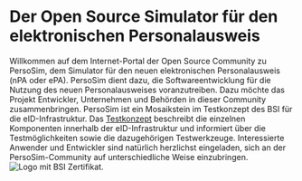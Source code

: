 # Der Open Source Simulator für den elektronischen Personalausweis
Willkommen auf dem Internet-Portal der Open Source Community zu PersoSim, dem Simulator für den neuen elektronischen Personalausweis (nPA oder ePA). PersoSim dient dazu, die Softwareentwicklung für die Nutzung des neuen Personalausweises voranzutreiben. Dazu möchte das Projekt Entwickler, Unternehmen und Behörden in dieser Community zusammenbringen. PersoSim ist ein Mosaikstein im Testkonzept des BSI für die eID-Infrastruktur. Das [Testkonzept](https://www.bsi.bund.de/DE/Themen/DigitaleGesellschaft/ElektronischeIdentitaeten/Online-Ausweisfunktion/Testkonzept/testkonzept_node.html) beschreibt die einzelnen Komponenten innerhalb der eID-Infrastruktur und informiert über die Testmöglichkeiten sowie die dazugehörigen Testwerkzeuge. Interessierte Anwender und Entwickler sind natürlich herzlichst eingeladen, sich an der PersoSim-Community auf unterschiedliche Weise einzubringen.
![Logo mit BSI Zertifikat.](/assets/images/BSI-K-TR-0198-2015.jpg)
